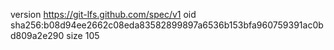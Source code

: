 version https://git-lfs.github.com/spec/v1
oid sha256:b08d94ee2662c08eda83582899897a6536b153bfa960759391ac0bd809a2e290
size 105
